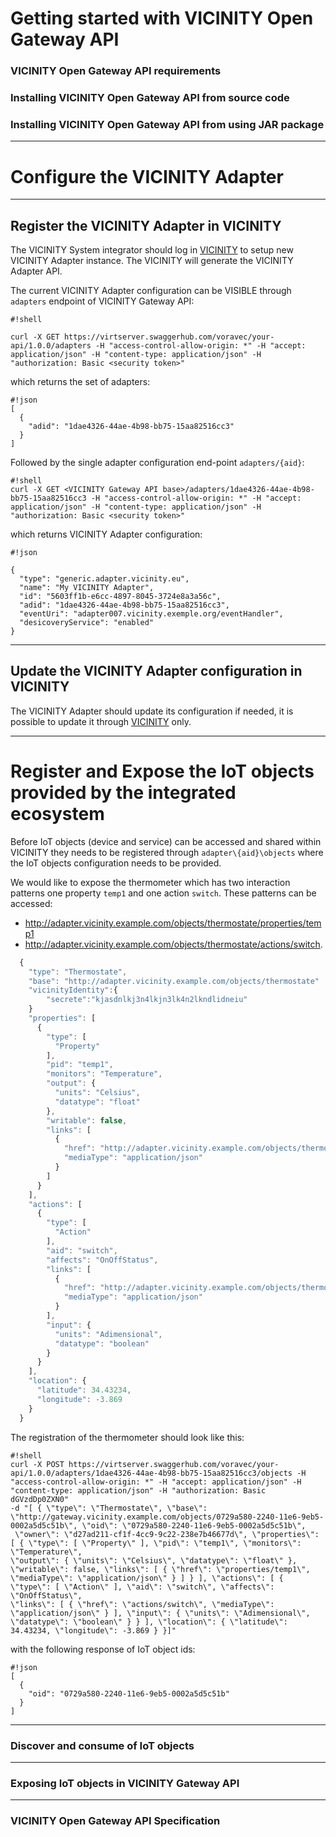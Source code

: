 # Getting started with VICINITY Open Gateway API #

### VICINITY Open Gateway API requirements ###

### Installing VICINITY Open Gateway API from source code ###

### Installing VICINITY Open Gateway API from using JAR package ###

***
# Configure the VICINITY Adapter #
------
## Register the VICINITY Adapter in VICINITY ##
The VICINITY System integrator should log in [VICINITY](http://vicinity.bavenir.eu) to setup new VICINITY Adapter instance. The VICINITY will generate the VICINITY Adapter API.

The current VICINITY Adapter configuration can be VISIBLE through `adapters` endpoint of VICINITY Gateway API:
```
#!shell

curl -X GET https://virtserver.swaggerhub.com/voravec/your-api/1.0.0/adapters -H "access-control-allow-origin: *" -H "accept: application/json" -H "content-type: application/json" -H "authorization: Basic <security token>"
```
which returns the set of adapters:
```
#!json
[
  {
    "adid": "1dae4326-44ae-4b98-bb75-15aa82516cc3"
  }
]
```
Followed by the single adapter configuration end-point `adapters/{aid}`:
```
#!shell
curl -X GET <VICINITY Gateway API base>/adapters/1dae4326-44ae-4b98-bb75-15aa82516cc3 -H "access-control-allow-origin: *" -H "accept: application/json" -H "content-type: application/json" -H "authorization: Basic <security token>"
```
which returns VICINITY Adapter configuration:
```
#!json

{
  "type": "generic.adapter.vicinity.eu",
  "name": "My VICINITY Adapter",
  "id": "5603ff1b-e6cc-4897-8045-3724e8a3a56c",
  "adid": "1dae4326-44ae-4b98-bb75-15aa82516cc3",
  "eventUri": "adapter007.vicinity.exemple.org/eventHandler",
  "desicoveryService": "enabled"
}
```
***
## Update the VICINITY Adapter configuration in VICINITY ##
The VICINITY Adapter should update its configuration if needed, it is possible to update it through [VICINITY](http://vicinity.bavenir.eu) only.

***
# Register and Expose the IoT objects provided by the integrated ecosystem #
Before IoT objects (device and service) can be accessed and shared within VICINITY they needs to be registered through `adapter\{aid}\objects` where the IoT objects configuration needs to be provided.

We would like to expose the thermometer which has two interaction patterns one property `temp1` and one action `switch`. These patterns can be accessed:
* http://adapter.vicinity.example.com/objects/thermostate/properties/temp1
* http://adapter.vicinity.example.com/objects/thermostate/actions/switch.


```javascript
  {
    "type": "Thermostate",
    "base": "http://adapter.vicinity.example.com/objects/thermostate"
    "vicinityIdentity":{
        "secrete":"kjasdnlkj3n4lkjn3lk4n2lkndlidneiu"
    }
    "properties": [
      {
        "type": [
          "Property"
        ],
        "pid": "temp1",
        "monitors": "Temperature",
        "output": {
          "units": "Celsius",
          "datatype": "float"
        },
        "writable": false,
        "links": [
          {
            "href": "http://adapter.vicinity.example.com/objects/thermostate/properties/temp1",
            "mediaType": "application/json"
          }
        ]
      }
    ],
    "actions": [
      {
        "type": [
          "Action"
        ],
        "aid": "switch",
        "affects": "OnOffStatus",
        "links": [
          {
            "href": "http://adapter.vicinity.example.com/objects/thermostate/actions/switch",
            "mediaType": "application/json"
          }
        ],
        "input": {
          "units": "Adimensional",
          "datatype": "boolean"
        }
      }
    ],
    "location": {
      "latitude": 34.43234,
      "longitude": -3.869
    }
  }

```
The registration of the thermometer should look like this:

```
#!shell
curl -X POST https://virtserver.swaggerhub.com/voravec/your-api/1.0.0/adapters/1dae4326-44ae-4b98-bb75-15aa82516cc3/objects -H "access-control-allow-origin: *" -H "accept: application/json" -H "content-type: application/json" -H "authorization: Basic dGVzdDp0ZXN0" 
-d "[ { \"type\": \"Thermostate\", \"base\": \"http://gateway.vicinity.example.com/objects/0729a580-2240-11e6-9eb5-0002a5d5c51b\", \"oid\": \"0729a580-2240-11e6-9eb5-0002a5d5c51b\",
 \"owner\": \"d27ad211-cf1f-4cc9-9c22-238e7b46677d\", \"properties\": [ { \"type\": [ \"Property\" ], \"pid\": \"temp1\", \"monitors\": \"Temperature\",
\"output\": { \"units\": \"Celsius\", \"datatype\": \"float\" }, \"writable\": false, \"links\": [ { \"href\": \"properties/temp1\", \"mediaType\": \"application/json\" } ] } ], \"actions\": [ { \"type\": [ \"Action\" ], \"aid\": \"switch\", \"affects\": \"OnOffStatus\", 
\"links\": [ { \"href\": \"actions/switch\", \"mediaType\": \"application/json\" } ], \"input\": { \"units\": \"Adimensional\", \"datatype\": \"boolean\" } } ], \"location\": { \"latitude\": 34.43234, \"longitude\": -3.869 } }]"
```
with the following response of IoT object ids:
```
#!json
[
  {
    "oid": "0729a580-2240-11e6-9eb5-0002a5d5c51b"
  }
]
```


***
### Discover and consume of IoT objects ###


***
### Exposing IoT objects in VICINITY Gateway API ###


***
### VICINITY Open Gateway API Specification ###